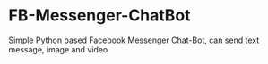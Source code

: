 # FB-Messenger-ChatBot
Simple Python based Facebook Messenger Chat-Bot, can send text message, image and video
